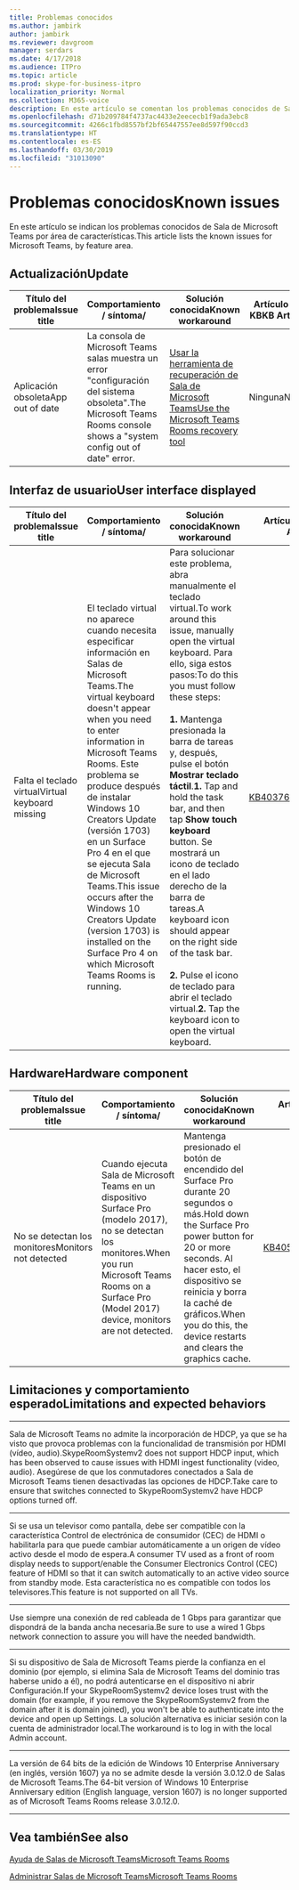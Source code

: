 ```yaml
---
title: Problemas conocidos
ms.author: jambirk
author: jambirk
ms.reviewer: davgroom
manager: serdars
ms.date: 4/17/2018
ms.audience: ITPro
ms.topic: article
ms.prod: skype-for-business-itpro
localization_priority: Normal
ms.collection: M365-voice
description: En este artículo se comentan los problemas conocidos de Sala de Microsoft Teams por área de características.
ms.openlocfilehash: d71b209784f4737ac4433e2eececb1f9ada3ebc8
ms.sourcegitcommit: 4266c1fbd8557bf2bf65447557ee8d597f90ccd3
ms.translationtype: HT
ms.contentlocale: es-ES
ms.lasthandoff: 03/30/2019
ms.locfileid: "31013090"
---
```

# <a name="known-issues"></a><span data-ttu-id="4bfb5-103">Problemas conocidos</span><span class="sxs-lookup"><span data-stu-id="4bfb5-103">Known issues</span></span> 
 
<span data-ttu-id="4bfb5-104">En este artículo se indican los problemas conocidos de Sala de Microsoft Teams por área de características.</span><span class="sxs-lookup"><span data-stu-id="4bfb5-104">This article lists the known issues for Microsoft Teams, by feature area.</span></span>
<!-- If we get word that one of these issues no longer applies, contact meerak@microsoft.com or msmets@microsoft.com and let them know to EoL the corresponding KB  -->

<span data-ttu-id="4bfb5-105"><a name="update"> </a></span><span class="sxs-lookup"><span data-stu-id="4bfb5-105"></span></span>  
## <a name="update"></a><span data-ttu-id="4bfb5-106">Actualización</span><span class="sxs-lookup"><span data-stu-id="4bfb5-106">Update</span></span> 

| <span data-ttu-id="4bfb5-107">Título del problema</span><span class="sxs-lookup"><span data-stu-id="4bfb5-107">Issue title</span></span> |  <span data-ttu-id="4bfb5-108">Comportamiento \/ síntoma</span><span class="sxs-lookup"><span data-stu-id="4bfb5-108">\/</span></span> | <span data-ttu-id="4bfb5-109">Solución conocida</span><span class="sxs-lookup"><span data-stu-id="4bfb5-109">Known workaround</span></span> | <span data-ttu-id="4bfb5-110">Artículo de KB</span><span class="sxs-lookup"><span data-stu-id="4bfb5-110">KB Article</span></span> |
|  ---        |      ---             |   ---            | --- |
|  <span data-ttu-id="4bfb5-111">Aplicación obsoleta</span><span class="sxs-lookup"><span data-stu-id="4bfb5-111">App out of date</span></span>         |    <span data-ttu-id="4bfb5-112">La consola de Microsoft Teams salas muestra un error "configuración del sistema obsoleta".</span><span class="sxs-lookup"><span data-stu-id="4bfb5-112">The Microsoft Teams Rooms console shows a "system config out of date" error.</span></span>                |   [<span data-ttu-id="4bfb5-113">Usar la herramienta de recuperación de Sala de Microsoft Teams</span><span class="sxs-lookup"><span data-stu-id="4bfb5-113">Use the Microsoft Teams Rooms recovery tool</span></span>](recovery-tool.md)             |  <span data-ttu-id="4bfb5-114">Ninguna</span><span class="sxs-lookup"><span data-stu-id="4bfb5-114">None</span></span> |


<span data-ttu-id="4bfb5-115"><a name="OS-conflicts"> </a></span><span class="sxs-lookup"><span data-stu-id="4bfb5-115"></span></span>  
## <a name="user-interface"></a><span data-ttu-id="4bfb5-116">Interfaz de usuario</span><span class="sxs-lookup"><span data-stu-id="4bfb5-116">User interface displayed</span></span> 

| <span data-ttu-id="4bfb5-117">Título del problema</span><span class="sxs-lookup"><span data-stu-id="4bfb5-117">Issue title</span></span> |  <span data-ttu-id="4bfb5-118">Comportamiento \/ síntoma</span><span class="sxs-lookup"><span data-stu-id="4bfb5-118">\/</span></span> | <span data-ttu-id="4bfb5-119">Solución conocida</span><span class="sxs-lookup"><span data-stu-id="4bfb5-119">Known workaround</span></span> | <span data-ttu-id="4bfb5-120">Artículo de KB</span><span class="sxs-lookup"><span data-stu-id="4bfb5-120">KB Article</span></span> |
|  ---        |      ---             |   ---            | --- |
|<span data-ttu-id="4bfb5-121">Falta el teclado virtual</span><span class="sxs-lookup"><span data-stu-id="4bfb5-121">Virtual keyboard missing</span></span>   | <span data-ttu-id="4bfb5-122">El teclado virtual no aparece cuando necesita especificar información en Salas de Microsoft Teams.</span><span class="sxs-lookup"><span data-stu-id="4bfb5-122">The virtual keyboard doesn't appear when you need to enter information in Microsoft Teams Rooms.</span></span> <span data-ttu-id="4bfb5-123">Este problema se produce después de instalar Windows 10 Creators Update (versión 1703) en un Surface Pro 4 en el que se ejecuta Sala de Microsoft Teams.</span><span class="sxs-lookup"><span data-stu-id="4bfb5-123">This issue occurs after the Windows 10 Creators Update (version 1703) is installed on the Surface Pro 4 on which Microsoft Teams Rooms is running.</span></span> | <span data-ttu-id="4bfb5-124">Para solucionar este problema, abra manualmente el teclado virtual.</span><span class="sxs-lookup"><span data-stu-id="4bfb5-124">To work around this issue, manually open the virtual keyboard.</span></span> <span data-ttu-id="4bfb5-125">Para ello, siga estos pasos:</span><span class="sxs-lookup"><span data-stu-id="4bfb5-125">To do this you must follow these steps:</span></span><br><br> <span data-ttu-id="4bfb5-126">**1.** Mantenga presionada la barra de tareas y, después, pulse el botón **Mostrar teclado táctil**.</span><span class="sxs-lookup"><span data-stu-id="4bfb5-126">**1.** Tap and hold the task bar, and then tap **Show touch keyboard** button.</span></span> <span data-ttu-id="4bfb5-127">Se mostrará un icono de teclado en el lado derecho de la barra de tareas.</span><span class="sxs-lookup"><span data-stu-id="4bfb5-127">A keyboard icon should appear on the right side of the task bar.</span></span> <br><br> <span data-ttu-id="4bfb5-128">**2.** Pulse el icono de teclado para abrir el teclado virtual.</span><span class="sxs-lookup"><span data-stu-id="4bfb5-128">**2.** Tap the keyboard icon to open the virtual keyboard.</span></span> | [<span data-ttu-id="4bfb5-129">KB4037694</span><span class="sxs-lookup"><span data-stu-id="4bfb5-129">KB4037694</span></span>](https://support.microsoft.com/es-ES/help/4037694/virtual-keyboard-missing-in-skype-room-systems-v2) | 
   

<span data-ttu-id="4bfb5-130"><a name="Hardware"> </a></span><span class="sxs-lookup"><span data-stu-id="4bfb5-130"></span></span>  
## <a name="hardware"></a><span data-ttu-id="4bfb5-131">Hardware</span><span class="sxs-lookup"><span data-stu-id="4bfb5-131">Hardware component</span></span>

| <span data-ttu-id="4bfb5-132">Título del problema</span><span class="sxs-lookup"><span data-stu-id="4bfb5-132">Issue title</span></span> |  <span data-ttu-id="4bfb5-133">Comportamiento \/ síntoma</span><span class="sxs-lookup"><span data-stu-id="4bfb5-133">\/</span></span> | <span data-ttu-id="4bfb5-134">Solución conocida</span><span class="sxs-lookup"><span data-stu-id="4bfb5-134">Known workaround</span></span> | <span data-ttu-id="4bfb5-135">Artículo de KB</span><span class="sxs-lookup"><span data-stu-id="4bfb5-135">KB Article</span></span> |
|  ---        |      ---             |   ---            |   --- |
| <span data-ttu-id="4bfb5-136">No se detectan los monitores</span><span class="sxs-lookup"><span data-stu-id="4bfb5-136">Monitors not detected</span></span> | <span data-ttu-id="4bfb5-137">Cuando ejecuta Sala de Microsoft Teams en un dispositivo Surface Pro (modelo 2017), no se detectan los monitores.</span><span class="sxs-lookup"><span data-stu-id="4bfb5-137">When you run Microsoft Teams Rooms on a Surface Pro (Model 2017) device, monitors are not detected.</span></span> |  <span data-ttu-id="4bfb5-138">Mantenga presionado el botón de encendido del Surface Pro durante 20 segundos o más.</span><span class="sxs-lookup"><span data-stu-id="4bfb5-138">Hold down the Surface Pro power button for 20 or more seconds.</span></span> <span data-ttu-id="4bfb5-139">Al hacer esto, el dispositivo se reinicia y borra la caché de gráficos.</span><span class="sxs-lookup"><span data-stu-id="4bfb5-139">When you do this, the device restarts and clears the graphics cache.</span></span> |[<span data-ttu-id="4bfb5-140">KB4055681</span><span class="sxs-lookup"><span data-stu-id="4bfb5-140">KB4055681</span></span>](https://support.microsoft.com/es-ES/help/4055681/monitors-are-not-detected-when-you-run-skype-room-systems-on-a-surface)       | 
          
<span data-ttu-id="4bfb5-141"><a name="Limits"> </a></span><span class="sxs-lookup"><span data-stu-id="4bfb5-141"></span></span>
## <a name="limitations-and-expected-behaviors"></a><span data-ttu-id="4bfb5-142">Limitaciones y comportamiento esperado</span><span class="sxs-lookup"><span data-stu-id="4bfb5-142">Limitations and expected behaviors</span></span>
***
<span data-ttu-id="4bfb5-143">Sala de Microsoft Teams no admite la incorporación de HDCP, ya que se ha visto que provoca problemas con la funcionalidad de transmisión por HDMI (vídeo, audio).</span><span class="sxs-lookup"><span data-stu-id="4bfb5-143">SkypeRoomSystemv2  does not support HDCP input, which has been observed to cause issues with HDMI ingest functionality (video, audio).</span></span> <span data-ttu-id="4bfb5-144">Asegúrese de que los conmutadores conectados a Sala de Microsoft Teams tienen desactivadas las opciones de HDCP.</span><span class="sxs-lookup"><span data-stu-id="4bfb5-144">Take care to ensure that switches connected to SkypeRoomSystemv2 have HDCP options turned off.</span></span> 
***
<span data-ttu-id="4bfb5-145">Si se usa un televisor como pantalla, debe ser compatible con la característica Control de electrónica de consumidor (CEC) de HDMI o habilitarla para que puede cambiar automáticamente a un origen de vídeo activo desde el modo de espera.</span><span class="sxs-lookup"><span data-stu-id="4bfb5-145">A consumer TV used as a front of room display needs to support/enable the Consumer Electronics Control (CEC) feature of HDMI so that it can switch automatically to an active video source from standby mode.</span></span> <span data-ttu-id="4bfb5-146">Esta característica no es compatible con todos los televisores.</span><span class="sxs-lookup"><span data-stu-id="4bfb5-146">This feature is not supported on all TVs.</span></span> 
***
<span data-ttu-id="4bfb5-147">Use siempre una conexión de red cableada de 1 Gbps para garantizar que dispondrá de la banda ancha necesaria.</span><span class="sxs-lookup"><span data-stu-id="4bfb5-147">Be sure to use a wired 1 Gbps network connection to assure you will have the needed bandwidth.</span></span> 
***
<span data-ttu-id="4bfb5-148">Si su dispositivo de Sala de Microsoft Teams pierde la confianza en el dominio (por ejemplo, si elimina Sala de Microsoft Teams del dominio tras haberse unido a él), no podrá autenticarse en el dispositivo ni abrir Configuración.</span><span class="sxs-lookup"><span data-stu-id="4bfb5-148">If your SkypeRoomSystemv2 device loses trust with the domain (for example, if you remove the SkypeRoomSystemv2 from the domain after it is domain joined), you won't be able to authenticate into the device and open up Settings.</span></span> <span data-ttu-id="4bfb5-149">La solución alternativa es iniciar sesión con la cuenta de administrador local.</span><span class="sxs-lookup"><span data-stu-id="4bfb5-149">The workaround is to log in with the local Admin account.</span></span> 
***
<span data-ttu-id="4bfb5-150">La versión de 64 bits de la edición de Windows 10 Enterprise Anniversary (en inglés, versión 1607) ya no se admite desde la versión 3.0.12.0 de Salas de Microsoft Teams.</span><span class="sxs-lookup"><span data-stu-id="4bfb5-150">The 64-bit version of Windows 10 Enterprise Anniversary edition (English language, version 1607) is no longer supported as of Microsoft Teams Rooms release 3.0.12.0.</span></span> 
***

<span data-ttu-id="4bfb5-151"><a name="See"> </a></span><span class="sxs-lookup"><span data-stu-id="4bfb5-151"></span></span>  
## <a name="see-also"></a><span data-ttu-id="4bfb5-152">Vea también</span><span class="sxs-lookup"><span data-stu-id="4bfb5-152">See also</span></span>

[<span data-ttu-id="4bfb5-153">Ayuda de Salas de Microsoft Teams</span><span class="sxs-lookup"><span data-stu-id="4bfb5-153">Microsoft Teams Rooms</span></span>](https://support.office.com/es-ES/article/Skype-Room-Systems-version-2-help-e667f40e-5aab-40c1-bd68-611fe0002ba2)

[<span data-ttu-id="4bfb5-154">Administrar Salas de Microsoft Teams</span><span class="sxs-lookup"><span data-stu-id="4bfb5-154">Microsoft Teams Rooms</span></span>](skype-room-systems-v2.md)
